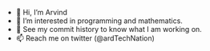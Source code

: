 - 👋 Hi, I’m Arvind
- 👀 I’m interested in programming and mathematics.
- 🌱 See my commit history to know what I am working on.
- 📫 Reach me on twitter (@ardTechNation)

<!---
ardsrk/ardsrk is a ✨ special ✨ repository because its `README.md` (this file) appears on your GitHub profile.
You can click the Preview link to take a look at your changes.
--->
